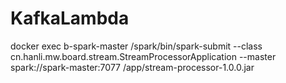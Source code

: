 # KafkaLambda



docker exec b-spark-master /spark/bin/spark-submit --class cn.hanli.mw.board.stream.StreamProcessorApplication --master spark://spark-master:7077 /app/stream-processor-1.0.0.jar